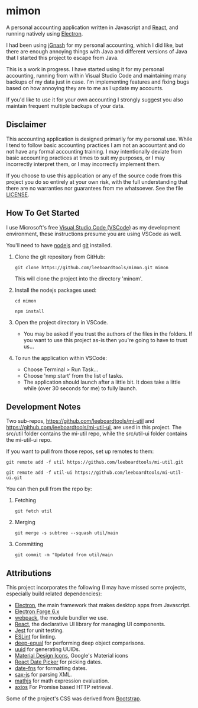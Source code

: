 # mimon
A personal accounting application written in Javascript and [React](https://reactjs.org/), and running natively using [Electron](https://electronjs.org/).

I had been using [jGnash](https://sourceforge.net/projects/jgnash/) for my personal accounting, which I did like, but there are enough annoying things with Java and different versions of Java that I started this project to escape from Java.

This is a work in progress. I have started using it for my personal accounting, running from within Visual Studio Code and maintaining many backups of my data just in case. I'm implementing features and fixing bugs based on how annoying they are to me as I update my accounts.

If you'd like to use it for your own accounting I strongly suggest you also maintain frequent multiple backups of your data.

## Disclaimer
This accounting application is designed primarily for my personal use. While I tend to follow basic accounting practices I am not an accountant and do not have any formal accounting training. I may intentionally deviate from basic accounting practices at times to suit my purposes, or I may incorrectly interpret them, or I may incorrectly implement them.

If you choose to use this application or any of the source code from this project you do so entirely at your own risk, with the full understanding that there are no warranties nor guarantees from me whatsoever. See the file [LICENSE](LICENSE).

## How To Get Started
I use Microsoft's free [Visual Studio Code (VSCode)](https://code.visualstudio.com/) as my development environment, these instructions presume you are using VSCode as well.

You'll need to have [nodejs](https://nodejs.org/) and [git](https://git-scm.com/) installed.

1. Clone the git repository from GitHub:

   `git clone https://github.com/leeboardtools/mimon.git mimon`

   This will clone the project into the directory 'minom'.

1. Install the nodejs packages used:

   `cd mimon`

   `npm install`

1. Open the project directory in VSCode.
    - You may be asked if you trust the authors of the files in the folders. If you want to use this project as-is then you're going to have to trust us...

1. To run the application within VSCode:
    - Choose Terminal > Run Task...
    - Choose 'nmp:start' from the list of tasks.
    - The application should launch after a little bit. It does take a little while (over 30 seconds for me) to fully launch.


## Development Notes
Two sub-repos, https://github.com/leeboardtools/mi-util and https://github.com/leeboardtools/mi-util-ui, are used in this project.
The src/util folder contains the mi-util repo, while the src/util-ui folder contains the mi-util-ui repo.

If you want to pull from those repos, set up remotes to them:

   `git remote add -f util https://github.com/leeboardtools/mi-util.git`
   
   `git remote add -f util-ui https://github.com/leeboardtools/mi-util-ui.git`

You can then pull from the repo by:

1. Fetching

   `git fetch util`
  
2. Merging

   `git merge -s subtree --squash util/main`
  
3. Committing

   `git commit -m "Updated from util/main`
   

## Attributions
This project incorporates the following (I may have missed some projects, especially build related dependencies):

- [Electron](https://electronjs.org/), the main framework that makes desktop apps from Javascript.
- [Electron Forge 6.x](https://github.com/electron-userland/electron-forge)
- [webpack](https://webpack.js.org/), the module bundler we use.
- [React](https://reactjs.org/), the declarative UI library for managing UI components.
- [Jest](https://jestjs.io/) for unit testing.
- [ESLint](https://eslint.org/) for linting.
- [deep-equal](https://www.npmjs.com/package/deep-equal) for performing deep object comparisons.
- [uuid](https://github.com/kelektiv/node-uuid#readme) for generating UUIDs.
- [Material Design Icons](https://material.io/resources/icons/?style=baseline), Google's Material icons
- [React Date Picker](https://github.com/Hacker0x01/react-datepicker) for picking dates.
- [date-fns](https://date-fns.org/) for formatting dates.
- [sax-js](https://www.npmjs.com/package/sax) for parsing XML.
- [mathjs](https://mathjs.org/) for math expression evaluation.
- [axios](https://github.com/axios/axios) For Promise based HTTP retrieval.

Some of the project's CSS was derived from [Bootstrap](https://getbootstrap.com/).

